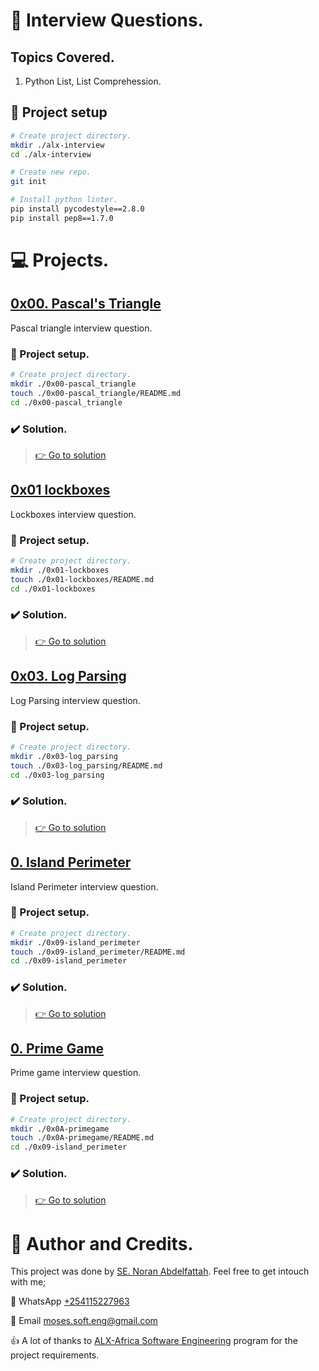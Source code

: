 # :book: Interview Questions.
## Topics Covered.
1. Python List, List Comprehession.

## :wrench: Project setup
```bash
# Create project directory.
mkdir ./alx-interview
cd ./alx-interview

# Create new repo.
git init

# Install python linter.
pip install pycodestyle==2.8.0
pip install pep8==1.7.0
```

# :computer: Projects.
## [0x00. Pascal's Triangle](0x00-pascal_triangle)
Pascal triangle interview question.

### :wrench: Project setup.
```bash
# Create project directory.
mkdir ./0x00-pascal_triangle
touch ./0x00-pascal_triangle/README.md
cd ./0x00-pascal_triangle
```

### :heavy_check_mark: Solution.
> [:point_right: Go to solution](0x00-pascal_triangle)

## [0x01 lockboxes](0x01-lockboxes)
Lockboxes interview question.

### :wrench: Project setup.
```bash
# Create project directory.
mkdir ./0x01-lockboxes
touch ./0x01-lockboxes/README.md
cd ./0x01-lockboxes
```

### :heavy_check_mark: Solution.
> [:point_right: Go to solution](0x01-lockboxes)


## [0x03. Log Parsing](0x03-log_parsing)
Log Parsing interview question.

### :wrench: Project setup.
```bash
# Create project directory.
mkdir ./0x03-log_parsing
touch ./0x03-log_parsing/README.md
cd ./0x03-log_parsing
```

### :heavy_check_mark: Solution.
> [:point_right: Go to solution](0x03-log_parsing)

<!---->
## [0. Island Perimeter](0x09-island_perimeter)
Island Perimeter interview question.

### :wrench: Project setup.
```bash
# Create project directory.
mkdir ./0x09-island_perimeter
touch ./0x09-island_perimeter/README.md
cd ./0x09-island_perimeter
```

### :heavy_check_mark: Solution.
> [:point_right: Go to solution](0x09-island_perimeter)
<!---->

<!---->
## [0. Prime Game](00x0A-primegame)
Prime game interview question.

### :wrench: Project setup.
```bash
# Create project directory.
mkdir ./0x0A-primegame
touch ./0x0A-primegame/README.md
cd ./0x09-island_perimeter
```

### :heavy_check_mark: Solution.
> [:point_right: Go to solution](0x0A-primegame)
<!---->

# :man: Author and Credits.
This project was done by [SE. Noran Abdelfattah](https://github.com/Noransaber). Feel free to get intouch with me;

:iphone: WhatsApp [+254115227963](https://wa.me/254115227963)

:email: Email [moses.soft.eng@gmail.com](mailto:moses.soft.eng@gmail.com)

:thumbsup: A lot of thanks to [ALX-Africa Software Engineering](https://www.alxafrica.com/) program for the project requirements.

